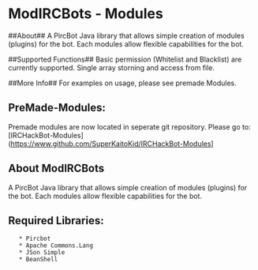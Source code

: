 ModIRCBots - Modules
==========

##About##
A PircBot Java library that allows simple creation of modules (plugins) for the bot.
Each modules allow flexible capabilities for the bot.

##Supported Functions##
Basic permission (Whitelist and Blacklist) are currently supported.
Single array storning and access from file.

##More Info##
For examples on usage, please see premade Modules.

## PreMade-Modules: ##
Premade modules are now located in seperate git repository.
Please go to: [IRCHackBot-Modules](https://www.github.com/SuperKaitoKid/IRCHackBot-Modules]

## About ModIRCBots ##
A PircBot Java library that allows simple creation of modules (plugins) for the bot.
Each modules allow flexible capabilities for the bot.


## Required Libraries: ##
	   * Pircbot
	   * Apache Commons.Lang
	   * JSon Simple
	   * BeanShell

